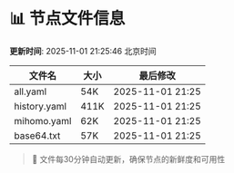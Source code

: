 # 📊 节点文件信息

**更新时间**: 2025-11-01 21:25:46 北京时间

| 文件名 | 大小 | 最后修改 |
|--------|------|----------|
| all.yaml | 54K | 2025-11-01 21:25 |
| history.yaml | 411K | 2025-11-01 21:25 |
| mihomo.yaml | 62K | 2025-11-01 21:25 |
| base64.txt | 57K | 2025-11-01 21:25 |

> 🔄 文件每30分钟自动更新，确保节点的新鲜度和可用性
